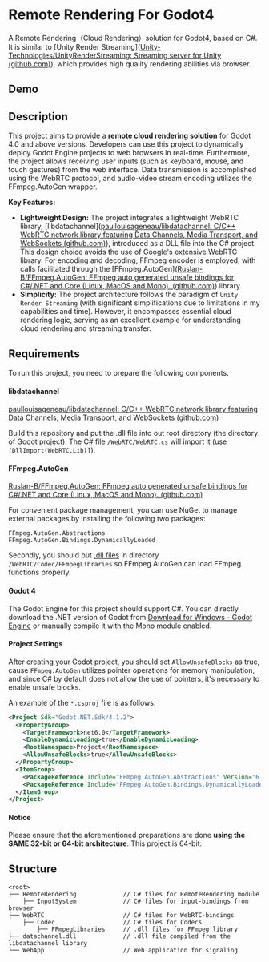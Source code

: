# Remote Rendering For Godot4
A Remote Rendering（Cloud Rendering）solution for Godot4, based on C#. It is similar to [Unity Render Streaming]([Unity-Technologies/UnityRenderStreaming: Streaming server for Unity (github.com)](https://github.com/Unity-Technologies/UnityRenderStreaming)), which provides high quality rendering abilities via browser.



## Demo





## Description

This project aims to provide a **remote cloud rendering solution** for Godot 4.0 and above versions. Developers can use this project to dynamically deploy Godot Engine projects to web browsers in real-time. Furthermore, the project allows receiving user inputs (such as keyboard, mouse, and touch gestures) from the web interface. Data transmission is accomplished using the WebRTC protocol, and audio-video stream encoding utilizes the FFmpeg.AutoGen wrapper.

**Key Features:**

+ **Lightweight Design:** The project integrates a lightweight WebRTC library, [libdatachannel]([paullouisageneau/libdatachannel: C/C++ WebRTC network library featuring Data Channels, Media Transport, and WebSockets (github.com)](https://github.com/paullouisageneau/libdatachannel)), introduced as a DLL file into the C# project. This design choice avoids the use of Google's extensive WebRTC library. For encoding and decoding, FFmpeg encoder is employed, with calls facilitated through the [FFmpeg.AutoGen]([Ruslan-B/FFmpeg.AutoGen: FFmpeg auto generated unsafe bindings for C#/.NET and Core (Linux, MacOS and Mono). (github.com)](https://github.com/Ruslan-B/FFmpeg.AutoGen)) library.
+ **Simplicity:** The project architecture follows the paradigm of `Unity Render Streaming` (with significant simplifications due to limitations in my capabilities and time). However, it encompasses essential cloud rendering logic, serving as an excellent example for understanding cloud rendering and streaming transfer.



## Requirements

To run this project, you need to prepare the following components.

#### libdatachannel

[paullouisageneau/libdatachannel: C/C++ WebRTC network library featuring Data Channels, Media Transport, and WebSockets (github.com)](https://github.com/paullouisageneau/libdatachannel)

Build this repository and put the .dll file into out root directory (the directory of Godot project). The C# file `/WebRTC/WebRTC.cs` will import it (use `[DllImport(WebRTC.Lib)]`).

#### FFmpeg.AutoGen

[Ruslan-B/FFmpeg.AutoGen: FFmpeg auto generated unsafe bindings for C#/.NET and Core (Linux, MacOS and Mono). (github.com)](https://github.com/Ruslan-B/FFmpeg.AutoGen)

For convenient package management, you can use NuGet to manage external packages by installing the following two packages:

```
FFmpeg.AutoGen.Abstractions
FFmpeg.AutoGen.Bindings.DynamicallyLoaded
```

Secondly, you should put [.dll files](https://github.com/Ruslan-B/FFmpeg.AutoGen/tree/master/FFmpeg/bin/x64) in directory `/WebRTC/Codec/FFmpegLibraries` so FFmpeg.AutoGen can load FFmpeg functions properly.

#### Godot 4

The Godot Engine for this project should support C#. You can directly download the .NET version of Godot from [Download for Windows - Godot Engine](https://godotengine.org/download/windows/) or manually compile it with the Mono module enabled.

#### Project Settings

After creating your Godot project, you should set `AllowUnsafeBlocks` as true, cause `FFmpeg.AutoGen` utilizes pointer operations for memory manipulation, and since C# by default does not allow the use of pointers, it's necessary to enable unsafe blocks.

An example of the `*.csproj` file is as follows:

```xml
<Project Sdk="Godot.NET.Sdk/4.1.2">
  <PropertyGroup>
    <TargetFramework>net6.0</TargetFramework>
    <EnableDynamicLoading>true</EnableDynamicLoading>
    <RootNamespace>Project</RootNamespace>
    <AllowUnsafeBlocks>true</AllowUnsafeBlocks>
  </PropertyGroup>
  <ItemGroup>
    <PackageReference Include="FFmpeg.AutoGen.Abstractions" Version="6.1.0" />
    <PackageReference Include="FFmpeg.AutoGen.Bindings.DynamicallyLoaded" Version="6.1.0" />
  </ItemGroup>
</Project>
```

#### Notice

Please ensure that the aforementioned preparations are done **using the SAME 32-bit or 64-bit architecture**. This project is 64-bit.



## Structure

```
<root>
├── RemoteRendering             // C# files for RemoteRendering module
	├── InputSystem             // C# files for input-bindings from browser
├── WebRTC                      // C# files for WebRTC-bindings
	├── Codec					// C# files for Codecs
		├── FFmpegLibraries		// .dll files for FFmpeg library
├── datachannel.dll				// .dll file compiled from the libdatachannel library
└── WebApp                      // Web application for signaling
```








